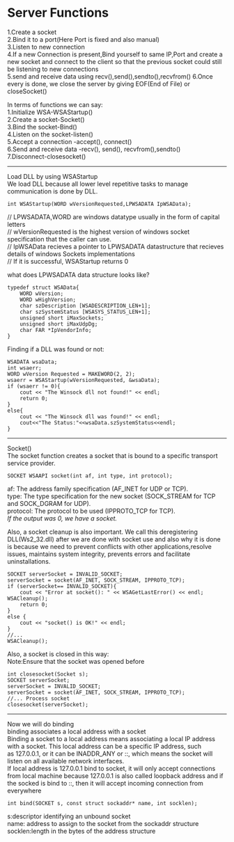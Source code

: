 # Server Functions

1.Create a socket  
2.Bind it to a port(Here Port is fixed and also manual)  
3.Listen to new connection  
4.If a new Connection is present,Bind yourself to same IP,Port and create a new socket and connect to the client so that the previous socket could still be listening to new connections  
5.send and receive data using recv(),send(),sendto(),recvfrom() 6.Once every is done, we close the server by giving EOF(End of File) or closeSocket()  

In terms of functions we can say:  
1.Initialize WSA-WSAStartup()  
2.Create a socket-Socket()  
3.Bind the socket-Bind()  
4.Listen on the socket-listen()  
5.Accept a connection -accept(), connect()  
6.Send and receive data -recv(), send(), recvfrom(),sendto()  
7.Disconnect-closesocket()  

___
Load DLL by using WSAStartup  
We load DLL because all lower level repetitive tasks to manage communication is done by DLL.  

 ```
int WSAStartup(WORD wVersionRequested,LPWSADATA IpWSAData);
```
// LPWSADATA,WORD are windows datatype usually in the form of capital letters  
 // wVersionRequested is the highest version of windows socket specification that the caller can use.  
 // IpWSAData recieves a pointer to LPWSADATA datastructure that recieves details of windows Sockets implementations  
// If it is successful, WSAStartup returns 0  

what does LPWSADATA data structure looks like?  
```
typedef struct WSAData{
	WORD wVersion;
    WORD wHighVersion;
    char szDescription [WSADESCRIPTION_LEN+1];
    char szSystemStatus [WSASYS_STATUS_LEN+1];
    unsigned short iMaxSockets;
    unsigned short iMaxUdpDg;
    char FAR *IpVendorInfo;
}
```

Finding if a DLL was found or not:  
```
WSADATA wsaData;
int wsaerr;
WORD wVersion Requested = MAKEWORD(2, 2);
wsaerr = WSAStartup(wVersionRequested, &wsaData); 
if (wsaerr != 0){
    cout << "The Winsock dll not found!" << endl; 
    return 0;
}
else{
    cout << "The Winsock dll was found!" << endl;
    cout<<"The Status:"<<wsaData.szSystemStatus<<endl;
}
```
---
Socket()  
The socket function creates a socket that is bound to a specific transport service provider.  
```
SOCKET WSAAPI socket(int af, int type, int protocol);
```
af: The address family specification (AF_INET for UDP or TCP).  
type: The type specification for the new socket (SOCK_STREAM for TCP and SOCK_DGRAM for UDP).  
protocol: The protocol to be used (IPPROTO_TCP for TCP).  
*If the output was 0, we have a socket.*  

Also, a socket cleanup is also important. We call this deregistering DLL(Ws2_32.dll) after we are   done with socket use and also why it is done is because we need to prevent conflicts with other applications,resolve issues, maintains system integrity, prevents errors and facilitate uninstallations.
```
SOCKET serverSocket = INVALID_SOCKET;
serverSocket = socket(AF_INET, SOCK_STREAM, IPPROTO_TCP);
if (serverSocket== INVALID_SOCKET){
    cout << "Error at socket(): " << WSAGetLastError() << endl; WSACleanup();
    return 0;
}
else {
    cout << "socket() is OK!" << endl;
}
//...
WSACleanup();
```

Also, a socket is closed in this way:  
Note:Ensure that the socket was opened before  
```
int closesocket(Socket s);
SOCKET serverSocket;
serverSocket = INVALID_SOCKET;
serverSocket = socket(AF_INET, SOCK_STREAM, IPPROTO_TCP);
//... Process socket
closesocket(serverSocket);
```
___
Now we will do binding  
binding associates a local address with a socket  
Binding a socket to a local address means associating a local IP address with a socket. This local   address can be a specific IP address, such as 127.0.0.1, or it can be INADDR_ANY or ::, which means  the socket will listen on all available network interfaces.  
If local address is 127.0.0.1 bind to socket, it will only accept connections from local machine   because 127.0.0.1 is also called loopback address and if the socked is bind to ::, then it will accept   incoming connection from everywhere  
```
int bind(SOCKET s, const struct sockaddr* name, int socklen);
```
s:descriptor identifying an unbound socket  
name: address to assign to the socket from the sockaddr structure  
socklen:length in the bytes of the address structure  